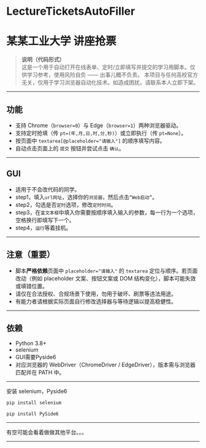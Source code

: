 # LectureTicketsAutoFiller
# 某某工业大学 讲座抢票

> **说明（代码形式）**  
> 这是一个用于自动打开在线表单、定时/立即填写并提交的学习用脚本。仅供学习参考，使用风险自负 —— 出事儿概不负责。
> 本项目与任何高校官方无关，仅用于学习浏览器自动化技术。如造成困扰，请联系本人立即下架。
---

## 功能
- 支持 Chrome（`browser=0`）与 Edge（`browser=1`）两种浏览器驱动。
- 支持定时抢填（传 `pt=(年,月,日,时,分,秒)`）或立即执行（传 `pt=None`）。
- 按页面中 `textarea[@placeholder="请输入"]` 的顺序填写内容。
- 自动点击页面上的 `提交` 按钮并尝试点击 `确认`。

---

## GUI
- 适用于不会改代码的同学。
- step1，填入`url网址`，选择你的`浏览器`，然后点击`“Web启动”`。
- step2，勾选是否`定时`选项，修改`定时时间`。
- step3，在`富文本框`中填入你需要按顺序填入输入的参数，每一行为一个选项，空格换行即填写下一个。
- step4，`运行`等着挂机。

---

## 注意（重要）
- 脚本**严格依赖**页面中 `placeholder="请输入"` 的 `textarea` 定位与顺序。若页面改动（例如 placeholder 文案、按钮文案或 DOM 结构变化），脚本可能失效或填错位置。  
- 请仅在合法授权、合规场景下使用，勿用于破坏、刷票等违法用途。  
- 有能力者请根据实际页面自行修改选择器与等待逻辑以提高稳健性。  

---

## 依赖
- Python 3.8+
- selenium
- GUI需要Pyside6
- 对应浏览器的 WebDriver（ChromeDriver / EdgeDriver），版本需与浏览器匹配并在 PATH 中。

---

安装 selenium，Pyside6
```bash
pip install selenium
```
```bash
pip install PySide6
```

---

有空可能会看着做做其他平台。。。

---
